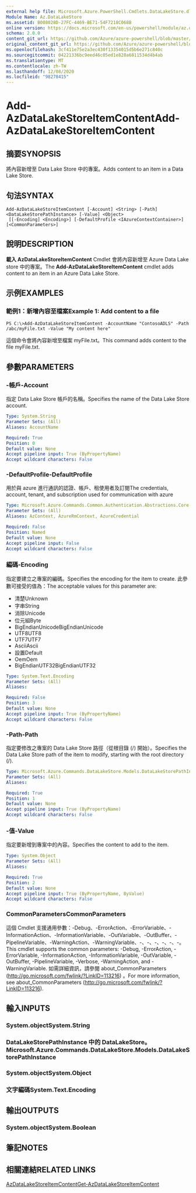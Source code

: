 ```yaml
---
external help file: Microsoft.Azure.PowerShell.Cmdlets.DataLakeStore.dll-Help.xml
Module Name: Az.DataLakeStore
ms.assetid: B008028D-27FC-4469-BE71-54F7218C068B
online version: https://docs.microsoft.com/en-us/powershell/module/az.datalakestore/add-azdatalakestoreitemcontent
schema: 2.0.0
content_git_url: https://github.com/Azure/azure-powershell/blob/master/src/DataLakeStore/DataLakeStore/help/Add-AzDataLakeStoreItemContent.md
original_content_git_url: https://github.com/Azure/azure-powershell/blob/master/src/DataLakeStore/DataLakeStore/help/Add-AzDataLakeStoreItemContent.md
ms.openlocfilehash: 3cf411e75e2a3ec430f13354015d5b6e271c840c
ms.sourcegitcommit: 04221336bc9eed46c05ed1e828a6811534d4b4ab
ms.translationtype: MT
ms.contentlocale: zh-TW
ms.lasthandoff: 12/08/2020
ms.locfileid: "98278415"
---
```

# <span data-ttu-id="f057c-101">Add-AzDataLakeStoreItemContent</span><span class="sxs-lookup"><span data-stu-id="f057c-101">Add-AzDataLakeStoreItemContent</span></span>

## <span data-ttu-id="f057c-102">摘要</span><span class="sxs-lookup"><span data-stu-id="f057c-102">SYNOPSIS</span></span>
<span data-ttu-id="f057c-103">將內容新增至 Data Lake Store 中的專案。</span><span class="sxs-lookup"><span data-stu-id="f057c-103">Adds content to an item in a Data Lake Store.</span></span>

## <span data-ttu-id="f057c-104">句法</span><span class="sxs-lookup"><span data-stu-id="f057c-104">SYNTAX</span></span>

```
Add-AzDataLakeStoreItemContent [-Account] <String> [-Path] <DataLakeStorePathInstance> [-Value] <Object>
 [[-Encoding] <Encoding>] [-DefaultProfile <IAzureContextContainer>] [<CommonParameters>]
```

## <span data-ttu-id="f057c-105">說明</span><span class="sxs-lookup"><span data-stu-id="f057c-105">DESCRIPTION</span></span>
<span data-ttu-id="f057c-106">**載入 AzDataLakeStoreItemContent** Cmdlet 會將內容新增至 Azure Data Lake store 中的專案。</span><span class="sxs-lookup"><span data-stu-id="f057c-106">The **Add-AzDataLakeStoreItemContent** cmdlet adds content to an item in an Azure Data Lake Store.</span></span>

## <span data-ttu-id="f057c-107">示例</span><span class="sxs-lookup"><span data-stu-id="f057c-107">EXAMPLES</span></span>

### <span data-ttu-id="f057c-108">範例1：新增內容至檔案</span><span class="sxs-lookup"><span data-stu-id="f057c-108">Example 1: Add content to a file</span></span>
```
PS C:\>Add-AzDataLakeStoreItemContent -AccountName "ContosoADLS" -Path /abc/myFile.txt -Value "My content here"
```

<span data-ttu-id="f057c-109">這個命令會將內容新增至檔案 myFile.txt。</span><span class="sxs-lookup"><span data-stu-id="f057c-109">This command adds content to the file myFile.txt.</span></span>

## <span data-ttu-id="f057c-110">參數</span><span class="sxs-lookup"><span data-stu-id="f057c-110">PARAMETERS</span></span>

### <span data-ttu-id="f057c-111">-帳戶</span><span class="sxs-lookup"><span data-stu-id="f057c-111">-Account</span></span>
<span data-ttu-id="f057c-112">指定 Data Lake Store 帳戶的名稱。</span><span class="sxs-lookup"><span data-stu-id="f057c-112">Specifies the name of the Data Lake Store account.</span></span>

```yaml
Type: System.String
Parameter Sets: (All)
Aliases: AccountName

Required: True
Position: 0
Default value: None
Accept pipeline input: True (ByPropertyName)
Accept wildcard characters: False
```

### <span data-ttu-id="f057c-113">-DefaultProfile</span><span class="sxs-lookup"><span data-stu-id="f057c-113">-DefaultProfile</span></span>
<span data-ttu-id="f057c-114">用於與 azure 進行通訊的認證、帳戶、租使用者及訂閱</span><span class="sxs-lookup"><span data-stu-id="f057c-114">The credentials, account, tenant, and subscription used for communication with azure</span></span>

```yaml
Type: Microsoft.Azure.Commands.Common.Authentication.Abstractions.Core.IAzureContextContainer
Parameter Sets: (All)
Aliases: AzContext, AzureRmContext, AzureCredential

Required: False
Position: Named
Default value: None
Accept pipeline input: False
Accept wildcard characters: False
```

### <span data-ttu-id="f057c-115">編碼</span><span class="sxs-lookup"><span data-stu-id="f057c-115">-Encoding</span></span>
<span data-ttu-id="f057c-116">指定要建立之專案的編碼。</span><span class="sxs-lookup"><span data-stu-id="f057c-116">Specifies the encoding for the item to create.</span></span>
<span data-ttu-id="f057c-117">此參數可接受的值為：</span><span class="sxs-lookup"><span data-stu-id="f057c-117">The acceptable values for this parameter are:</span></span>
- <span data-ttu-id="f057c-118">清楚</span><span class="sxs-lookup"><span data-stu-id="f057c-118">Unknown</span></span>
- <span data-ttu-id="f057c-119">字串</span><span class="sxs-lookup"><span data-stu-id="f057c-119">String</span></span>
- <span data-ttu-id="f057c-120">消除</span><span class="sxs-lookup"><span data-stu-id="f057c-120">Unicode</span></span>
- <span data-ttu-id="f057c-121">位元組</span><span class="sxs-lookup"><span data-stu-id="f057c-121">Byte</span></span>
- <span data-ttu-id="f057c-122">BigEndianUnicode</span><span class="sxs-lookup"><span data-stu-id="f057c-122">BigEndianUnicode</span></span>
- <span data-ttu-id="f057c-123">UTF8</span><span class="sxs-lookup"><span data-stu-id="f057c-123">UTF8</span></span>
- <span data-ttu-id="f057c-124">UTF7</span><span class="sxs-lookup"><span data-stu-id="f057c-124">UTF7</span></span>
- <span data-ttu-id="f057c-125">Ascii</span><span class="sxs-lookup"><span data-stu-id="f057c-125">Ascii</span></span>
- <span data-ttu-id="f057c-126">設置</span><span class="sxs-lookup"><span data-stu-id="f057c-126">Default</span></span>
- <span data-ttu-id="f057c-127">Oem</span><span class="sxs-lookup"><span data-stu-id="f057c-127">Oem</span></span>
- <span data-ttu-id="f057c-128">BigEndianUTF32</span><span class="sxs-lookup"><span data-stu-id="f057c-128">BigEndianUTF32</span></span>

```yaml
Type: System.Text.Encoding
Parameter Sets: (All)
Aliases:

Required: False
Position: 3
Default value: None
Accept pipeline input: True (ByPropertyName)
Accept wildcard characters: False
```

### <span data-ttu-id="f057c-129">-Path</span><span class="sxs-lookup"><span data-stu-id="f057c-129">-Path</span></span>
<span data-ttu-id="f057c-130">指定要修改之專案的 Data Lake Store 路徑（從根目錄 (/) 開始）。</span><span class="sxs-lookup"><span data-stu-id="f057c-130">Specifies the Data Lake Store path of the item to modify, starting with the root directory (/).</span></span>

```yaml
Type: Microsoft.Azure.Commands.DataLakeStore.Models.DataLakeStorePathInstance
Parameter Sets: (All)
Aliases:

Required: True
Position: 1
Default value: None
Accept pipeline input: True (ByPropertyName)
Accept wildcard characters: False
```

### <span data-ttu-id="f057c-131">-值</span><span class="sxs-lookup"><span data-stu-id="f057c-131">-Value</span></span>
<span data-ttu-id="f057c-132">指定要新增到專案中的內容。</span><span class="sxs-lookup"><span data-stu-id="f057c-132">Specifies the content to add to the item.</span></span>

```yaml
Type: System.Object
Parameter Sets: (All)
Aliases:

Required: True
Position: 2
Default value: None
Accept pipeline input: True (ByPropertyName, ByValue)
Accept wildcard characters: False
```

### <span data-ttu-id="f057c-133">CommonParameters</span><span class="sxs-lookup"><span data-stu-id="f057c-133">CommonParameters</span></span>
<span data-ttu-id="f057c-134">這個 Cmdlet 支援通用參數：-Debug、-ErrorAction、-ErrorVariable、-InformationAction、-InformationVariable、-OutVariable、-OutBuffer、-PipelineVariable、-WarningAction、-WarningVariable、-、-、-、-、-、-。</span><span class="sxs-lookup"><span data-stu-id="f057c-134">This cmdlet supports the common parameters: -Debug, -ErrorAction, -ErrorVariable, -InformationAction, -InformationVariable, -OutVariable, -OutBuffer, -PipelineVariable, -Verbose, -WarningAction, and -WarningVariable.</span></span> <span data-ttu-id="f057c-135">如需詳細資訊，請參閱 about_CommonParameters (http://go.microsoft.com/fwlink/?LinkID=113216) 。</span><span class="sxs-lookup"><span data-stu-id="f057c-135">For more information, see about_CommonParameters (http://go.microsoft.com/fwlink/?LinkID=113216).</span></span>

## <span data-ttu-id="f057c-136">輸入</span><span class="sxs-lookup"><span data-stu-id="f057c-136">INPUTS</span></span>

### <span data-ttu-id="f057c-137">System.object</span><span class="sxs-lookup"><span data-stu-id="f057c-137">System.String</span></span>

### <span data-ttu-id="f057c-138">DataLakeStorePathInstance 中的 DataLakeStore。</span><span class="sxs-lookup"><span data-stu-id="f057c-138">Microsoft.Azure.Commands.DataLakeStore.Models.DataLakeStorePathInstance</span></span>

### <span data-ttu-id="f057c-139">System.object</span><span class="sxs-lookup"><span data-stu-id="f057c-139">System.Object</span></span>

### <span data-ttu-id="f057c-140">文字編碼</span><span class="sxs-lookup"><span data-stu-id="f057c-140">System.Text.Encoding</span></span>

## <span data-ttu-id="f057c-141">輸出</span><span class="sxs-lookup"><span data-stu-id="f057c-141">OUTPUTS</span></span>

### <span data-ttu-id="f057c-142">System.object</span><span class="sxs-lookup"><span data-stu-id="f057c-142">System.Boolean</span></span>

## <span data-ttu-id="f057c-143">筆記</span><span class="sxs-lookup"><span data-stu-id="f057c-143">NOTES</span></span>

## <span data-ttu-id="f057c-144">相關連結</span><span class="sxs-lookup"><span data-stu-id="f057c-144">RELATED LINKS</span></span>

[<span data-ttu-id="f057c-145">AzDataLakeStoreItemContent</span><span class="sxs-lookup"><span data-stu-id="f057c-145">Get-AzDataLakeStoreItemContent</span></span>](./Get-AzDataLakeStoreItemContent.md)


